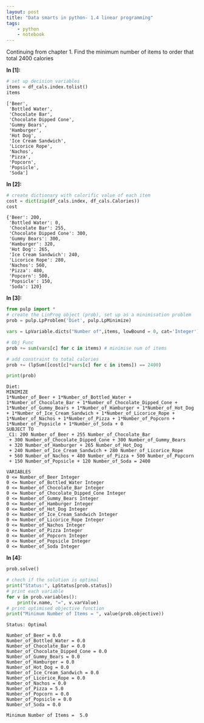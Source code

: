 ```yaml
---
layout: post
title: "Data smarts in python- 1.4 linear programming"
tags:
    - python
    - notebook
---
```


Continuing from chapter 1. Find the minimum number of items to order that total 2400 calories

**In [1]:**

```python
# set up decision variables
items = df_cals.index.tolist()
items
```




    ['Beer',
     'Bottled Water',
     'Chocolate Bar',
     'Chocolate Dipped Cone',
     'Gummy Bears',
     'Hamburger',
     'Hot Dog',
     'Ice Cream Sandwich',
     'Licorice Rope',
     'Nachos',
     'Pizza',
     'Popcorn',
     'Popsicle',
     'Soda']



**In [2]:**

```python
# create dictionary with calorific value of each item
cost = dict(zip(df_cals.index, df_cals.Calories)) 
cost
```

    {'Beer': 200,
     'Bottled Water': 0,
     'Chocolate Bar': 255,
     'Chocolate Dipped Cone': 300,
     'Gummy Bears': 300,
     'Hamburger': 320,
     'Hot Dog': 265,
     'Ice Cream Sandwich': 240,
     'Licorice Rope': 280,
     'Nachos': 560,
     'Pizza': 480,
     'Popcorn': 500,
     'Popsicle': 150,
     'Soda': 120}

<!--more-->

**In [3]:**

```python
from pulp import *
# create the LinProg object (prob), set up as a minimisation problem
prob = pulp.LpProblem('Diet', pulp.LpMinimize)

vars = LpVariable.dicts("Number of",items, lowBound = 0, cat='Integer')

# Obj Func
prob += sum(vars[c] for c in items) # minimise num of items

# add constraint to total calories
prob += (lpSum([cost[c]*vars[c] for c in items]) == 2400)

print(prob)
```

    Diet:
    MINIMIZE
    1*Number_of_Beer + 1*Number_of_Bottled_Water + 1*Number_of_Chocolate_Bar + 1*Number_of_Chocolate_Dipped_Cone + 1*Number_of_Gummy_Bears + 1*Number_of_Hamburger + 1*Number_of_Hot_Dog + 1*Number_of_Ice_Cream_Sandwich + 1*Number_of_Licorice_Rope + 1*Number_of_Nachos + 1*Number_of_Pizza + 1*Number_of_Popcorn + 1*Number_of_Popsicle + 1*Number_of_Soda + 0
    SUBJECT TO
    _C1: 200 Number_of_Beer + 255 Number_of_Chocolate_Bar
     + 300 Number_of_Chocolate_Dipped_Cone + 300 Number_of_Gummy_Bears
     + 320 Number_of_Hamburger + 265 Number_of_Hot_Dog
     + 240 Number_of_Ice_Cream_Sandwich + 280 Number_of_Licorice_Rope
     + 560 Number_of_Nachos + 480 Number_of_Pizza + 500 Number_of_Popcorn
     + 150 Number_of_Popsicle + 120 Number_of_Soda = 2400

    VARIABLES
    0 <= Number_of_Beer Integer
    0 <= Number_of_Bottled_Water Integer
    0 <= Number_of_Chocolate_Bar Integer
    0 <= Number_of_Chocolate_Dipped_Cone Integer
    0 <= Number_of_Gummy_Bears Integer
    0 <= Number_of_Hamburger Integer
    0 <= Number_of_Hot_Dog Integer
    0 <= Number_of_Ice_Cream_Sandwich Integer
    0 <= Number_of_Licorice_Rope Integer
    0 <= Number_of_Nachos Integer
    0 <= Number_of_Pizza Integer
    0 <= Number_of_Popcorn Integer
    0 <= Number_of_Popsicle Integer
    0 <= Number_of_Soda Integer



**In [4]:**

```python
prob.solve()

# chech if the solution is optimal
print("Status:", LpStatus[prob.status])
# print each variable
for v in prob.variables():
    print(v.name, "=", v.varValue)
# print optimised objective function    
print("Minimum Number of Items = ", value(prob.objective))
```

    Status: Optimal
    
    Number_of_Beer = 0.0
    Number_of_Bottled_Water = 0.0
    Number_of_Chocolate_Bar = 0.0
    Number_of_Chocolate_Dipped_Cone = 0.0
    Number_of_Gummy_Bears = 0.0
    Number_of_Hamburger = 0.0
    Number_of_Hot_Dog = 0.0
    Number_of_Ice_Cream_Sandwich = 0.0
    Number_of_Licorice_Rope = 0.0
    Number_of_Nachos = 0.0
    Number_of_Pizza = 5.0
    Number_of_Popcorn = 0.0
    Number_of_Popsicle = 0.0
    Number_of_Soda = 0.0
    
    Minimum Number of Items =  5.0
